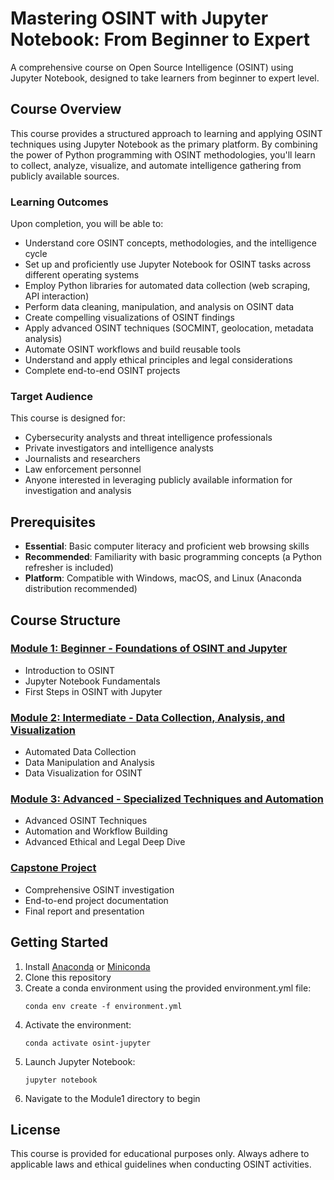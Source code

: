 # Mastering OSINT with Jupyter Notebook: From Beginner to Expert

A comprehensive course on Open Source Intelligence (OSINT) using Jupyter Notebook, designed to take learners from beginner to expert level.

## Course Overview

This course provides a structured approach to learning and applying OSINT techniques using Jupyter Notebook as the primary platform. By combining the power of Python programming with OSINT methodologies, you'll learn to collect, analyze, visualize, and automate intelligence gathering from publicly available sources.

### Learning Outcomes

Upon completion, you will be able to:
- Understand core OSINT concepts, methodologies, and the intelligence cycle
- Set up and proficiently use Jupyter Notebook for OSINT tasks across different operating systems
- Employ Python libraries for automated data collection (web scraping, API interaction)
- Perform data cleaning, manipulation, and analysis on OSINT data
- Create compelling visualizations of OSINT findings
- Apply advanced OSINT techniques (SOCMINT, geolocation, metadata analysis)
- Automate OSINT workflows and build reusable tools
- Understand and apply ethical principles and legal considerations
- Complete end-to-end OSINT projects

### Target Audience

This course is designed for:
- Cybersecurity analysts and threat intelligence professionals
- Private investigators and intelligence analysts
- Journalists and researchers
- Law enforcement personnel
- Anyone interested in leveraging publicly available information for investigation and analysis

## Prerequisites

- **Essential**: Basic computer literacy and proficient web browsing skills
- **Recommended**: Familiarity with basic programming concepts (a Python refresher is included)
- **Platform**: Compatible with Windows, macOS, and Linux (Anaconda distribution recommended)

## Course Structure

### [Module 1: Beginner - Foundations of OSINT and Jupyter](./Module1/)
- Introduction to OSINT
- Jupyter Notebook Fundamentals
- First Steps in OSINT with Jupyter

### [Module 2: Intermediate - Data Collection, Analysis, and Visualization](./Module2/)
- Automated Data Collection
- Data Manipulation and Analysis
- Data Visualization for OSINT

### [Module 3: Advanced - Specialized Techniques and Automation](./Module3/)
- Advanced OSINT Techniques
- Automation and Workflow Building
- Advanced Ethical and Legal Deep Dive

### [Capstone Project](./Capstone/)
- Comprehensive OSINT investigation
- End-to-end project documentation
- Final report and presentation

## Getting Started

1. Install [Anaconda](https://www.anaconda.com/download/) or [Miniconda](https://docs.conda.io/en/latest/miniconda.html)
2. Clone this repository
3. Create a conda environment using the provided environment.yml file:
   ```
   conda env create -f environment.yml
   ```
4. Activate the environment:
   ```
   conda activate osint-jupyter
   ```
5. Launch Jupyter Notebook:
   ```
   jupyter notebook
   ```
6. Navigate to the Module1 directory to begin

## License

This course is provided for educational purposes only. Always adhere to applicable laws and ethical guidelines when conducting OSINT activities.
